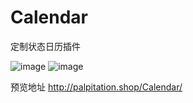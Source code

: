 # Calendar
定制状态日历插件

![image](http://palpitation.shop/Calendar/show.PNG)
![image](http://palpitation.shop/Calendar/hide.PNG)

预览地址 http://palpitation.shop/Calendar/
